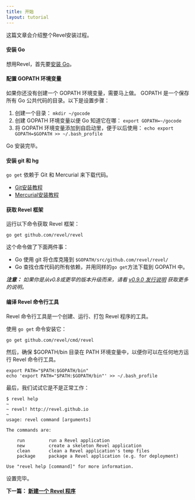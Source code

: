 ```yaml
---
title: 开始
layout: tutorial
---
```


这篇文章会介绍整个Revel安装过程。

#### 安装 Go

想用Revel，首先要[安装 Go](http://golang.org/doc/install)。

#### 配置 GOPATH 环境变量

如果你还没有创建一个 GOPATH 环境变量，需要马上做。 GOPATH
 是一个保存所有 Go 公共代码的目录。以下是设置步骤：

1. 创建一个目录： `mkdir ~/gocode`
2. 创建 GOPATH 环境变量以便 Go 知道它在哪： `export GOPATH=~/gocode`
3. 将 GOPATH 环境变量添加到自启动里，便于以后使用： `echo export GOPATH=$GOPATH >> ~/.bash_profile`

Go 安装完毕。

#### 安装 git 和 hg

`go get` 依赖于 Git 和 Mercurial 来下载代码。

* [Git安装教程](http://git-scm.com/book/en/Getting-Started-Installing-Git)
* [Mercurial安装教程](http://mercurial.selenic.com/wiki/Download)

#### 获取 Revel 框架

运行以下命令获取 Revel 框架：

	go get github.com/revel/revel

这个命令做了下面两件事：

* Go 使用 git 将仓库克隆到 `$GOPATH/src/github.com/revel/revel/`
* Go 查找仓库代码的所有依赖，并用同样的`go get`方法下载到 GOPATH  中。

*__注意：__ 如果你是从v0.8或更早的版本升级而来，请看 [v0.9.0 发行说明](https://github.com/revel/revel/releases/tag/v0.9.0) 获取更多的说明。*

#### 编译 Revel 命令行工具

Revel 命令行工具是一个创建、运行、打包 Revel 程序的工具。

使用 `go get` 命令安装它：


	go get github.com/revel/cmd/revel

然后，确保 $GOPATH/bin 目录在 PATH 环境变量中，以便你可以在任何地方运行 Revel 命令行工具。

	export PATH="$PATH:$GOPATH/bin"
	echo 'export PATH="$PATH:$GOPATH/bin"' >> ~/.bash_profile

最后，我们试试它是不是正常工作：

	$ revel help
	~
	~ revel! http://revel.github.io
	~
	usage: revel command [arguments]

	The commands are:

	    run         run a Revel application
	    new         create a skeleton Revel application
	    clean       clean a Revel application's temp files
	    package     package a Revel application (e.g. for deployment)

	Use "revel help [command]" for more information.

设置完毕。

**下一篇： [新建一个 Revel 程序](createapp.html)**
